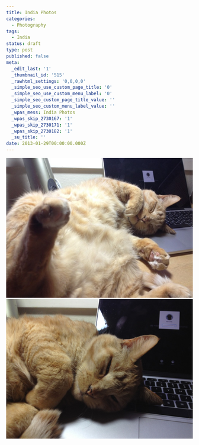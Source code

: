 ```yaml
---
title: India Photos
categories:
  - Photography
tags:
  - India
status: draft
type: post
published: false
meta:
  _edit_last: '1'
  _thumbnail_id: '515'
  _rawhtml_settings: '0,0,0,0'
  _simple_seo_use_custom_page_title: '0'
  _simple_seo_use_custom_menu_label: '0'
  _simple_seo_custom_page_title_value: ''
  _simple_seo_custom_menu_label_value: ''
  _wpas_mess: India Photos
  _wpas_skip_2730167: '1'
  _wpas_skip_2730171: '1'
  _wpas_skip_2730182: '1'
  _su_title: ''
date: 2013-01-29T00:00:00.000Z
---
```

![](india-photo-1.jpg)
![](india-photo-2.jpg)

